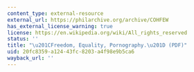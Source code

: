 ```yaml
---
content_type: external-resource
external_url: https://philarchive.org/archive/COHFEW
has_external_license_warning: true
license: https://en.wikipedia.org/wiki/All_rights_reserved
status: ''
title: "\u201CFreedom, Equality, Pornography.\u201D (PDF)"
uid: 20fc8359-a124-43fc-8203-a4f98e9b5ca6
wayback_url: ''
---
```

